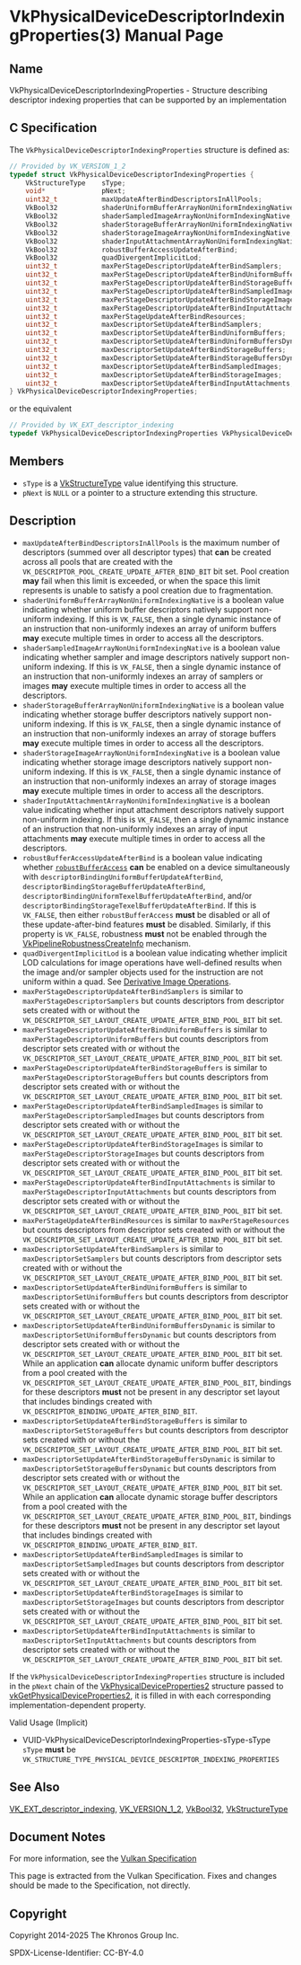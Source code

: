 # VkPhysicalDeviceDescriptorIndexingProperties(3) Manual Page

## Name

VkPhysicalDeviceDescriptorIndexingProperties - Structure describing descriptor indexing properties that can be supported by an implementation



## [](#_c_specification)C Specification

The `VkPhysicalDeviceDescriptorIndexingProperties` structure is defined as:

```c++
// Provided by VK_VERSION_1_2
typedef struct VkPhysicalDeviceDescriptorIndexingProperties {
    VkStructureType    sType;
    void*              pNext;
    uint32_t           maxUpdateAfterBindDescriptorsInAllPools;
    VkBool32           shaderUniformBufferArrayNonUniformIndexingNative;
    VkBool32           shaderSampledImageArrayNonUniformIndexingNative;
    VkBool32           shaderStorageBufferArrayNonUniformIndexingNative;
    VkBool32           shaderStorageImageArrayNonUniformIndexingNative;
    VkBool32           shaderInputAttachmentArrayNonUniformIndexingNative;
    VkBool32           robustBufferAccessUpdateAfterBind;
    VkBool32           quadDivergentImplicitLod;
    uint32_t           maxPerStageDescriptorUpdateAfterBindSamplers;
    uint32_t           maxPerStageDescriptorUpdateAfterBindUniformBuffers;
    uint32_t           maxPerStageDescriptorUpdateAfterBindStorageBuffers;
    uint32_t           maxPerStageDescriptorUpdateAfterBindSampledImages;
    uint32_t           maxPerStageDescriptorUpdateAfterBindStorageImages;
    uint32_t           maxPerStageDescriptorUpdateAfterBindInputAttachments;
    uint32_t           maxPerStageUpdateAfterBindResources;
    uint32_t           maxDescriptorSetUpdateAfterBindSamplers;
    uint32_t           maxDescriptorSetUpdateAfterBindUniformBuffers;
    uint32_t           maxDescriptorSetUpdateAfterBindUniformBuffersDynamic;
    uint32_t           maxDescriptorSetUpdateAfterBindStorageBuffers;
    uint32_t           maxDescriptorSetUpdateAfterBindStorageBuffersDynamic;
    uint32_t           maxDescriptorSetUpdateAfterBindSampledImages;
    uint32_t           maxDescriptorSetUpdateAfterBindStorageImages;
    uint32_t           maxDescriptorSetUpdateAfterBindInputAttachments;
} VkPhysicalDeviceDescriptorIndexingProperties;
```

or the equivalent

```c++
// Provided by VK_EXT_descriptor_indexing
typedef VkPhysicalDeviceDescriptorIndexingProperties VkPhysicalDeviceDescriptorIndexingPropertiesEXT;
```

## [](#_members)Members

- `sType` is a [VkStructureType](https://registry.khronos.org/vulkan/specs/latest/man/html/VkStructureType.html) value identifying this structure.
- `pNext` is `NULL` or a pointer to a structure extending this structure.

## [](#_description)Description

- []()`maxUpdateAfterBindDescriptorsInAllPools` is the maximum number of descriptors (summed over all descriptor types) that **can** be created across all pools that are created with the `VK_DESCRIPTOR_POOL_CREATE_UPDATE_AFTER_BIND_BIT` bit set. Pool creation **may** fail when this limit is exceeded, or when the space this limit represents is unable to satisfy a pool creation due to fragmentation.
- []()`shaderUniformBufferArrayNonUniformIndexingNative` is a boolean value indicating whether uniform buffer descriptors natively support non-uniform indexing. If this is `VK_FALSE`, then a single dynamic instance of an instruction that non-uniformly indexes an array of uniform buffers **may** execute multiple times in order to access all the descriptors.
- []()`shaderSampledImageArrayNonUniformIndexingNative` is a boolean value indicating whether sampler and image descriptors natively support non-uniform indexing. If this is `VK_FALSE`, then a single dynamic instance of an instruction that non-uniformly indexes an array of samplers or images **may** execute multiple times in order to access all the descriptors.
- []()`shaderStorageBufferArrayNonUniformIndexingNative` is a boolean value indicating whether storage buffer descriptors natively support non-uniform indexing. If this is `VK_FALSE`, then a single dynamic instance of an instruction that non-uniformly indexes an array of storage buffers **may** execute multiple times in order to access all the descriptors.
- []()`shaderStorageImageArrayNonUniformIndexingNative` is a boolean value indicating whether storage image descriptors natively support non-uniform indexing. If this is `VK_FALSE`, then a single dynamic instance of an instruction that non-uniformly indexes an array of storage images **may** execute multiple times in order to access all the descriptors.
- []()`shaderInputAttachmentArrayNonUniformIndexingNative` is a boolean value indicating whether input attachment descriptors natively support non-uniform indexing. If this is `VK_FALSE`, then a single dynamic instance of an instruction that non-uniformly indexes an array of input attachments **may** execute multiple times in order to access all the descriptors.
- []()`robustBufferAccessUpdateAfterBind` is a boolean value indicating whether [`robustBufferAccess`](https://registry.khronos.org/vulkan/specs/latest/html/vkspec.html#features-robustBufferAccess) **can** be enabled on a device simultaneously with `descriptorBindingUniformBufferUpdateAfterBind`, `descriptorBindingStorageBufferUpdateAfterBind`, `descriptorBindingUniformTexelBufferUpdateAfterBind`, and/or `descriptorBindingStorageTexelBufferUpdateAfterBind`. If this is `VK_FALSE`, then either `robustBufferAccess` **must** be disabled or all of these update-after-bind features **must** be disabled. Similarly, if this property is `VK_FALSE`, robustness **must** not be enabled through the [VkPipelineRobustnessCreateInfo](https://registry.khronos.org/vulkan/specs/latest/man/html/VkPipelineRobustnessCreateInfo.html) mechanism.
- []()`quadDivergentImplicitLod` is a boolean value indicating whether implicit LOD calculations for image operations have well-defined results when the image and/or sampler objects used for the instruction are not uniform within a quad. See [Derivative Image Operations](https://registry.khronos.org/vulkan/specs/latest/html/vkspec.html#textures-derivative-image-operations).
- []()`maxPerStageDescriptorUpdateAfterBindSamplers` is similar to `maxPerStageDescriptorSamplers` but counts descriptors from descriptor sets created with or without the `VK_DESCRIPTOR_SET_LAYOUT_CREATE_UPDATE_AFTER_BIND_POOL_BIT` bit set.
- []()`maxPerStageDescriptorUpdateAfterBindUniformBuffers` is similar to `maxPerStageDescriptorUniformBuffers` but counts descriptors from descriptor sets created with or without the `VK_DESCRIPTOR_SET_LAYOUT_CREATE_UPDATE_AFTER_BIND_POOL_BIT` bit set.
- []()`maxPerStageDescriptorUpdateAfterBindStorageBuffers` is similar to `maxPerStageDescriptorStorageBuffers` but counts descriptors from descriptor sets created with or without the `VK_DESCRIPTOR_SET_LAYOUT_CREATE_UPDATE_AFTER_BIND_POOL_BIT` bit set.
- []()`maxPerStageDescriptorUpdateAfterBindSampledImages` is similar to `maxPerStageDescriptorSampledImages` but counts descriptors from descriptor sets created with or without the `VK_DESCRIPTOR_SET_LAYOUT_CREATE_UPDATE_AFTER_BIND_POOL_BIT` bit set.
- []()`maxPerStageDescriptorUpdateAfterBindStorageImages` is similar to `maxPerStageDescriptorStorageImages` but counts descriptors from descriptor sets created with or without the `VK_DESCRIPTOR_SET_LAYOUT_CREATE_UPDATE_AFTER_BIND_POOL_BIT` bit set.
- []()`maxPerStageDescriptorUpdateAfterBindInputAttachments` is similar to `maxPerStageDescriptorInputAttachments` but counts descriptors from descriptor sets created with or without the `VK_DESCRIPTOR_SET_LAYOUT_CREATE_UPDATE_AFTER_BIND_POOL_BIT` bit set.
- []()`maxPerStageUpdateAfterBindResources` is similar to `maxPerStageResources` but counts descriptors from descriptor sets created with or without the `VK_DESCRIPTOR_SET_LAYOUT_CREATE_UPDATE_AFTER_BIND_POOL_BIT` bit set.
- []()`maxDescriptorSetUpdateAfterBindSamplers` is similar to `maxDescriptorSetSamplers` but counts descriptors from descriptor sets created with or without the `VK_DESCRIPTOR_SET_LAYOUT_CREATE_UPDATE_AFTER_BIND_POOL_BIT` bit set.
- []()`maxDescriptorSetUpdateAfterBindUniformBuffers` is similar to `maxDescriptorSetUniformBuffers` but counts descriptors from descriptor sets created with or without the `VK_DESCRIPTOR_SET_LAYOUT_CREATE_UPDATE_AFTER_BIND_POOL_BIT` bit set.
- []()`maxDescriptorSetUpdateAfterBindUniformBuffersDynamic` is similar to `maxDescriptorSetUniformBuffersDynamic` but counts descriptors from descriptor sets created with or without the `VK_DESCRIPTOR_SET_LAYOUT_CREATE_UPDATE_AFTER_BIND_POOL_BIT` bit set. While an application **can** allocate dynamic uniform buffer descriptors from a pool created with the `VK_DESCRIPTOR_SET_LAYOUT_CREATE_UPDATE_AFTER_BIND_POOL_BIT`, bindings for these descriptors **must** not be present in any descriptor set layout that includes bindings created with `VK_DESCRIPTOR_BINDING_UPDATE_AFTER_BIND_BIT`.
- []()`maxDescriptorSetUpdateAfterBindStorageBuffers` is similar to `maxDescriptorSetStorageBuffers` but counts descriptors from descriptor sets created with or without the `VK_DESCRIPTOR_SET_LAYOUT_CREATE_UPDATE_AFTER_BIND_POOL_BIT` bit set.
- []()`maxDescriptorSetUpdateAfterBindStorageBuffersDynamic` is similar to `maxDescriptorSetStorageBuffersDynamic` but counts descriptors from descriptor sets created with or without the `VK_DESCRIPTOR_SET_LAYOUT_CREATE_UPDATE_AFTER_BIND_POOL_BIT` bit set. While an application **can** allocate dynamic storage buffer descriptors from a pool created with the `VK_DESCRIPTOR_SET_LAYOUT_CREATE_UPDATE_AFTER_BIND_POOL_BIT`, bindings for these descriptors **must** not be present in any descriptor set layout that includes bindings created with `VK_DESCRIPTOR_BINDING_UPDATE_AFTER_BIND_BIT`.
- []()`maxDescriptorSetUpdateAfterBindSampledImages` is similar to `maxDescriptorSetSampledImages` but counts descriptors from descriptor sets created with or without the `VK_DESCRIPTOR_SET_LAYOUT_CREATE_UPDATE_AFTER_BIND_POOL_BIT` bit set.
- []()`maxDescriptorSetUpdateAfterBindStorageImages` is similar to `maxDescriptorSetStorageImages` but counts descriptors from descriptor sets created with or without the `VK_DESCRIPTOR_SET_LAYOUT_CREATE_UPDATE_AFTER_BIND_POOL_BIT` bit set.
- []()`maxDescriptorSetUpdateAfterBindInputAttachments` is similar to `maxDescriptorSetInputAttachments` but counts descriptors from descriptor sets created with or without the `VK_DESCRIPTOR_SET_LAYOUT_CREATE_UPDATE_AFTER_BIND_POOL_BIT` bit set.

If the `VkPhysicalDeviceDescriptorIndexingProperties` structure is included in the `pNext` chain of the [VkPhysicalDeviceProperties2](https://registry.khronos.org/vulkan/specs/latest/man/html/VkPhysicalDeviceProperties2.html) structure passed to [vkGetPhysicalDeviceProperties2](https://registry.khronos.org/vulkan/specs/latest/man/html/vkGetPhysicalDeviceProperties2.html), it is filled in with each corresponding implementation-dependent property.

Valid Usage (Implicit)

- [](#VUID-VkPhysicalDeviceDescriptorIndexingProperties-sType-sType)VUID-VkPhysicalDeviceDescriptorIndexingProperties-sType-sType  
  `sType` **must** be `VK_STRUCTURE_TYPE_PHYSICAL_DEVICE_DESCRIPTOR_INDEXING_PROPERTIES`

## [](#_see_also)See Also

[VK\_EXT\_descriptor\_indexing](https://registry.khronos.org/vulkan/specs/latest/man/html/VK_EXT_descriptor_indexing.html), [VK\_VERSION\_1\_2](https://registry.khronos.org/vulkan/specs/latest/man/html/VK_VERSION_1_2.html), [VkBool32](https://registry.khronos.org/vulkan/specs/latest/man/html/VkBool32.html), [VkStructureType](https://registry.khronos.org/vulkan/specs/latest/man/html/VkStructureType.html)

## [](#_document_notes)Document Notes

For more information, see the [Vulkan Specification](https://registry.khronos.org/vulkan/specs/latest/html/vkspec.html#VkPhysicalDeviceDescriptorIndexingProperties)

This page is extracted from the Vulkan Specification. Fixes and changes should be made to the Specification, not directly.

## [](#_copyright)Copyright

Copyright 2014-2025 The Khronos Group Inc.

SPDX-License-Identifier: CC-BY-4.0